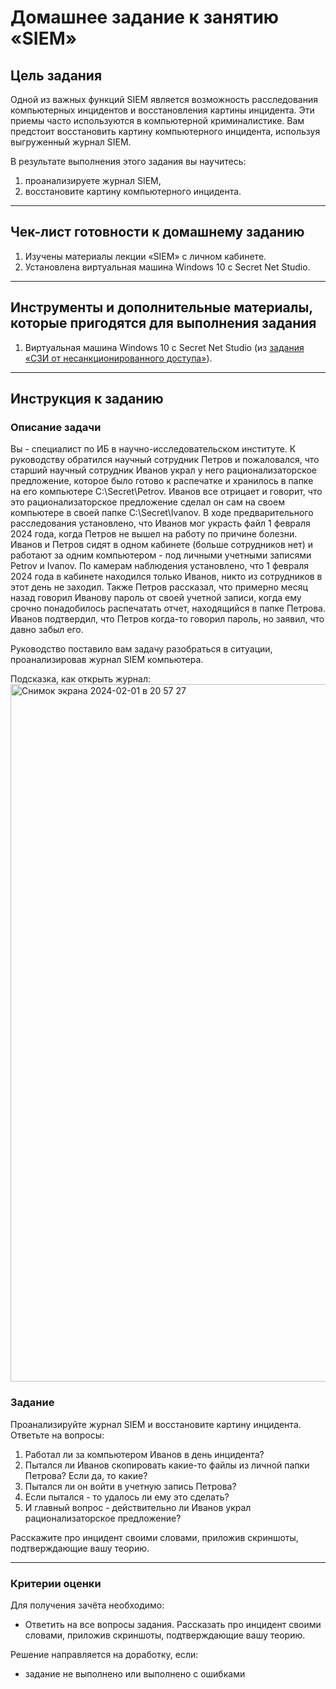 # Домашнее задание к занятию «SIEM»

## Цель задания

Одной из важных функций SIEM является возможность расследования компьютерных инцидентов и восстановления картины инцидента. Эти приемы часто используются в компьютерной криминалистике. Вам предстоит восстановить картину компьютерного инцидента, используя выгруженный журнал SIEM.

В результате выполнения этого задания вы научитесь:

1. проанализируете журнал SIEM,
2. восстановите картину компьютерного инцидента.

------

## Чек-лист готовности к домашнему заданию

1. Изучены материалы лекции «SIEM» с личном кабинете.
2. Установлена виртуальная машина Windows 10 с Secret Net Studio.

------

## Инструменты и дополнительные материалы, которые пригодятся для выполнения задания

1. Виртуальная машина Windows 10 с Secret Net Studio (из [задания «СЗИ от несанкционированного доступа»](https://github.com/netology-code/ibszi-homeworks/tree/main/02)).

------

## Инструкция к заданию

### Описание задачи

Вы - специалист по ИБ в научно-исследовательском институте.
К руководству обратился научный сотрудник Петров и пожаловался, что старший научный сотрудник Иванов украл у него рационализаторское предложение, которое было готово к распечатке и хранилось в папке на его компьютере C:\Secret\Petrov. Иванов все отрицает и говорит, что это рационализаторское предложение сделал он сам на своем компьютере в своей папке C:\Secret\Ivanov.
В ходе предварительного расследования установлено, что Иванов мог украсть файл 1 февраля 2024 года, когда Петров не вышел на работу по причине болезни. Иванов и Петров сидят в одном кабинете (больше сотрудников нет) и работают за одним компьютером - под личными учетными записями Petrov и Ivanov. По камерам наблюдения установлено, что 1 февраля 2024 года в кабинете находился только Иванов, никто из сотрудников в этот день не заходил. Также Петров рассказал, что примерно месяц назад говорил Иванову пароль от своей учетной записи, когда ему срочно понадобилось распечатать отчет, находящийся в папке Петрова. Иванов подтвердил, что Петров когда-то говорил пароль, но заявил, что давно забыл его.

Руководство поставило вам задачу разобраться в ситуации, проанализировав журнал SIEM компьютера.

Подсказка, как открыть журнал:
<img width="1116" alt="Снимок экрана 2024-02-01 в 20 57 27" src="https://github.com/netology-code/ibszi-homeworks/assets/96241243/7b624d25-d077-4ec7-9fbf-750cf2af9ad3">


### Задание

Проанализируйте журнал SIEM и восстановите картину инцидента.
Ответьте на вопросы:
1) Работал ли за компьютером Иванов в день инцидента?
2) Пытался ли Иванов скопировать какие-то файлы из личной папки Петрова? Если да, то какие?
3) Пытался ли он войти в учетную запись Петрова?
4) Если пытался - то удалось ли ему это сделать?
5) И главный вопрос - действительно ли Иванов украл рационализаторское предложение?

Расскажите про инцидент своими словами, приложив скриншоты, подтверждающие вашу теорию.


------

### Критерии оценки

Для получения зачёта необходимо:
- Ответить на все вопросы задания. Рассказать про инцидент своими словами, приложив скриншоты, подтверждающие вашу теорию.

Решение направляется на доработку, если:
- задание не выполнено или выполнено с ошибками

